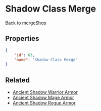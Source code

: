 # Shadow Class Merge

<no description available>

[Back to mergeShop](../merge-shops.md)

## Properties

```json
{
    "id": 63,
    "name": "Shadow Class Merge"
}
```

## Related

- [Ancient Shadow Warrior Armor](../items/1857-ancient-shadow-warrior-armor.md)
- [Ancient Shadow Mage Armor](../items/1858-ancient-shadow-mage-armor.md)
- [Ancient Shadow Rogue Armor](../items/1859-ancient-shadow-rogue-armor.md)

